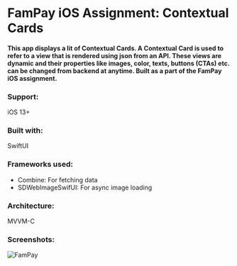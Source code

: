 # FamPay iOS Assignment: Contextual Cards

#### This app displays a lit of Contextual Cards. A Contextual Card is used to refer to a view that is rendered using json from an API. These views are dynamic and their properties like images, color, texts, buttons (CTAs) etc. can be changed from backend at anytime. Built as a part of the FamPay iOS assignment.

### Support: 
iOS 13+

### Built with: 
SwiftUI

### Frameworks used:

- Combine: For fetching data
- SDWebImageSwifUI:  For async image loading

### Architecture:
MVVM-C

### Screenshots:
![FamPay](https://user-images.githubusercontent.com/45783229/176608291-2f6b6f7d-cc5b-4b41-8d05-5f128838ce86.jpg)


